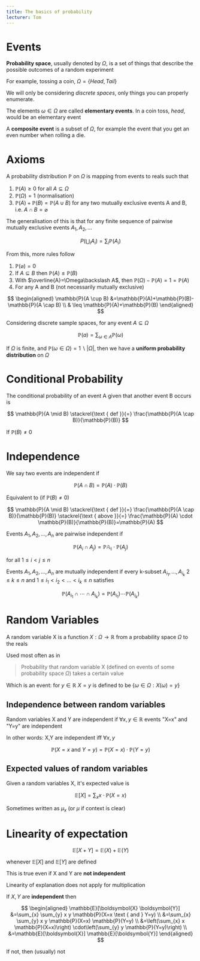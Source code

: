 ```yaml
---
title: The basics of probability
lecturer: Tom
---
```


# Events

**Probability space**, usually denoted by $\Omega$, is a set of things that describe the possible outcomes of a random experiment

For example, tossing a coin, $\Omega=\{Head,Tail\}$

We will only be considering _discrete spaces_, only things you can properly enumerate.

The elements $\omega\in\Omega$ are called **elementary events**. In a coin toss, _head_, would be an elementary event

A **composite event** is a subset of $\Omega$, for example the event that you get an even number when rolling a die.

# Axioms

A probability distribution $\mathbb{P}$ on $\Omega$ is mapping from events to reals such that

1. $\mathbb{P}(A)\geqslant 0$ for all $A\subseteq \Omega$
2. $\mathbb{P}(\Omega)=1$ (normalisation)
3. $\mathbb{P}(A)+\mathbb{P}(B)=\mathbb{P}(A\cup B)$ for any two mutually exclusive events A and B, i.e. $A\cap B = \varnothing$

The generalisation of this is that for any finite sequence of pairwise mutually exclusive events $A_1,A_2,...$

$$
P\left(\bigcup_{i} A_{i}\right)=\sum_{i} \mathbb{P}\left(A_{i}\right)
$$

From this, more rules follow

1. $\mathbb{P}(\varnothing)=0$
2. If $A\subseteq B$ then $\mathbb{P}(A)\leqslant\mathbb{P}(B)$
3. With $\overline{A}=\Omega\backslash A$, then $\mathbb{P}(\Omega)-\mathbb{P}(A)=1=\mathbb{P}(A)$
4. For any A and B (not necessarily mutually exclusive)

$$
\begin{aligned}
\mathbb{P}(A \cup B) &=\mathbb{P}(A)+\mathbb{P}(B)-\mathbb{P}(A \cap B) \\
& \leq \mathbb{P}(A)+\mathbb{P}(B)
\end{aligned}
$$

Considering discrete sample spaces, for any event $A\subseteq \Omega$

$$
\mathbb{P}(a)=\sum_{\omega\in A}\mathbb{P}(\omega)
$$

<Definition name="Uniform Probability Distribution">

If $\Omega$ is finite, and $\mathbb{P}(\omega\in\Omega)=1\backslash|\Omega|$, then we have a **uniform probability distribution** on $\Omega$

</Definition>

# Conditional Probability

<Definition name="Conditional Probability">

The conditional probability of an event A given that another event B occurs is

$$
\mathbb{P}(A \mid B) \stackrel{\text { def }}{=} \frac{\mathbb{P}(A \cap B)}{\mathbb{P}(B)}
$$

If $\mathbb{P}(B)\neq 0$

</Definition>

# Independence

<Definition name="Independent">

We say two events are independent if

$$
\mathbb{P}(A\cap B) = \mathbb{P}(A)\cdot\mathbb{P}(B)
$$

Equivalent to (if $\mathbb{P}(B)\neq 0$)

$$
\mathbb{P}(A \mid B) \stackrel{\text { def }}{=} \frac{\mathbb{P}(A \cap B)}{\mathbb{P}(B)} \stackrel{\text { above }}{=} \frac{\mathbb{P}(A) \cdot \mathbb{P}(B)}{\mathbb{P}(B)}=\mathbb{P}(A)
$$

</Definition>

<Definition name="Pairwise independent">

Events $A_1,A_2,...,A_n$ are pairwise independent if

$$
\mathbb{P}(A_i\cap A_j)=\mathbb{P{A_i}}\cdot \mathbb{P}(A_j)
$$

for all $1\leqslant i < j \leqslant n$

</Definition>

<Definition name="Mutually independent">

Events $A_1,A_2,...,A_n$ are mutually independent if every k-subset $A_{i_1},...,A_{i_k}$ $2\leqslant k \leqslant n$ and $1 \leqslant i_1 < i_2 < ... < i_k \leqslant n$ satisfies

$$
\mathbb{P}(A_{i_1}\cap\cdots\cap A_{i_k})=\mathbb{P}(A_{i_1})\cdots \mathbb{P}(A_{i_k})
$$

</Definition>

# Random Variables

A random variable X is a function $X: \Omega \rightarrow \mathbb{R}$ from a probability space $\Omega$ to the reals

Used most often as in

> Probability that random variable X (defined on events of some probability space $\Omega$) takes a certain value

Which is an event: for $y\in\mathbb{R}$ $X=y$ is defined to be $\{\omega \in \Omega : X(\omega)=y\}$

## Independence between random variables

Random variables X and Y are independent if $\forall x,y\in\mathbb{R}$ events "X=x" and "Y=y" are independent

In other words: X,Y are independent iff $\forall x,y$

$$
\mathbb{P}(X=x \text{ and } Y=y)=\mathbb{P}(X=x)\cdot \mathbb{P}(Y=y)
$$

## Expected values of random variables

Given a random variables X, it's expected value is

$$
\mathbb{E}[X]=\sum_xx\cdot\mathbb{P}(X=x)
$$

Sometimes written as $\mu_x$ (or $\mu$ if context is clear)

# Linearity of expectation

$$
\mathbb{E}[X+Y]=\mathbb{E}(X)+\mathbb{E}(Y)
$$

whenever $\mathbb{E}[X]$ and $\mathbb{E}[Y]$ are defined

This is true even if X and Y are **not independent**

<Important>

Linearity of explanation does not apply for multiplication

<Important>

If $X,Y$ are **independent** then

$$
\begin{aligned}
\mathbb{E}[\boldsymbol{X} \boldsymbol{Y}] &=\sum_{x} \sum_{y} x y \mathbb{P}(X=x \text { and } Y=y) \\
&=\sum_{x} \sum_{y} x y \mathbb{P}(X=x) \mathbb{P}(Y=y) \\
&=\left(\sum_{x} x \mathbb{P}(X=x)\right) \cdot\left(\sum_{y} y \mathbb{P}(Y=y)\right) \\
&=\mathbb{E}[\boldsymbol{X}] \mathbb{E}[\boldsymbol{Y}]
\end{aligned}
$$

If not, then (usually) not
